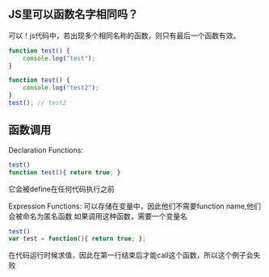 ## JS里可以函数名字相同吗？

可以！js代码中，若出现多个相同名称的函数，则只有最后一个函数有效。

```js
function test() {
    console.log("test");
}

function test() {
    console.log("test2");
}
test(); // test2
```

## 函数调用

Declaration Functions:

```js
test()
function test(){ return true; }
```
它会被define在任何代码执行之前


Expression Functions:
可以存储在变量中，因此他们不需要function name,他们会被命名为匿名函数
如果调用这种函数，需要一个变量名

```js
test()
var test = function(){ return true; };
```
在代码运行时候求值，因此在第一行结束后才能call这个函数，所以这个例子会失败
